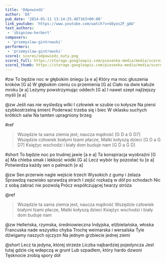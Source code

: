 ```yaml
---
title: 'Odpowiedź'
author: 'DX'
pub_date: '2014-01-11 13:14:25.487163+00:00'
link_youtube: 'https://www.youtube.com/watch?v=G6yos2F_gAU'
text_authors:
 - 'zbigniew-herbert'
composers:
 - 'przemyslaw-gintrowski'
performers:
 - 'przemyslaw-gintrowski'
score1: scores/odpowiedz_nuty.png
score1_full: https://storage.googleapis.com/piosenka-media/media/scores/odpowiedz_nuty.png
score1_thumb: https://storage.googleapis.com/piosenka-media/media/scores/odpowiedz_nuty.png.180x0_q85_upscale.jpg
---
```


#zw
To będzie noc w głębokim śniegu [a e a]
Który ma moc głuszenia kroków [G a]
W głębokim cieniu co przemienia [G a]
Ciało na dwie kałuże mroku [e a]
Leżymy powstrzymując oddech [G a]
I nawet szept najlżejszy myśli [e a]

@zw
Jeśli nas nie wyśledzą wilki
I człowiek w szubie co kołysze
Na piersi szybkostrzelną śmierć
Poderwać trzeba się i biec
W oklasku suchych krótkich salw
Na tamten upragniony brzeg 

#ref
>Wszędzie ta sama ziemia jest, naucza mądrość [G D a G D7]
>Wszędzie człowiek białymi łzami płacze, Matki kołyszą dzieci [G D a G D7]
>Księżyc wschodzi i biały dom buduje nam [G D a G D]

#short
To będzie noc po trudnej jawie [a e a]
Ta konspiracja wyobraźni  [G a]
Ma chleba smak i lekkość wódki  [G a]
Lecz wybór by pozostać tu [e a]
Potwierdza każdy sen o palmach [e a]

@zw
Sen przerwie nagle wejście trzech
Wysokich z gumy i żelaza
Sprawdzą nazwisko sprawdzą strach
I zejść rozkażą w dół po schodach
Nic z sobą zabrać nie pozwolą
Prócz współczującej twarzy stróża 

@ref
>Wszędzie ta sama ziemia jest, naucza mądrość
>Wszędzie człowiek białymi łzami płacze, Matki kołyszą dzieci
>Księżyc wschodzi i biały dom buduje nam 

@zw
Helleńska, rzymska, średniowieczna
Indyjska, elżbietańska, włoska
Francuska nade wszystko chyba
Trochę weimarska i wersalska
Tyle dźwigamy naszych ojczyzn
Na jednym grzbiecie jednej ziemi 

@short
Lecz ta jedyna, której strzeże
Liczba najbardziej pojedyncza
Jest tutaj gdzie cię wdepczą w grunt
Lub szpadlem, który hardo dzwoni
Tęsknocie zrobią spory dół
